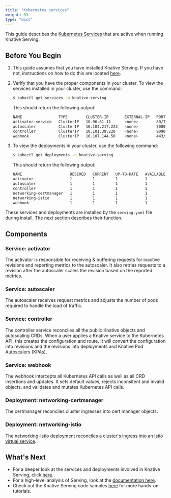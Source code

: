 ```yaml
---
title: "Kubernetes services"
weight: 03
type: "docs"
---
```


This guide describes the
[Kubernetes Services](https://kubernetes.io/docs/concepts/services-networking/service/)
that are active when running Knative Serving.

## Before You Begin

1. This guide assumes that you have installed Knative Serving. If you have not,
   instructions on how to do this are located
   [here](https://knative.dev/docs/install/).
2. Verify that you have the proper components in your cluster. To view the
   services installed in your cluster, use the command:

   ```sh
   $ kubectl get services -n knative-serving
   ```

   This should return the following output:

   ```sh
   NAME                TYPE        CLUSTER-IP       EXTERNAL-IP   PORT(S)                  AGE
   activator-service   ClusterIP   10.96.61.11      <none>        80/TCP,81/TCP,9090/TCP   1h
   autoscaler          ClusterIP   10.104.217.223   <none>        8080/TCP,9090/TCP        1h
   controller          ClusterIP   10.101.39.220    <none>        9090/TCP                 1h
   webhook             ClusterIP   10.107.144.50    <none>        443/TCP                  1h
   ```

3. To view the deployments in your cluster, use the following command:

   ```sh
   $ kubectl get deployments -n knative-serving
   ```

   This should return the following output:

   ```sh
   NAME                     DESIRED   CURRENT   UP-TO-DATE   AVAILABLE   AGE
   activator                1         1         1            1           1h
   autoscaler               1         1         1            1           1h
   controller               1         1         1            1           1h
   networking-certmanager   1         1         1            1           1h
   networking-istio         1         1         1            1           1h
   webhook                  1         1         1            1           1h
   ```

These services and deployments are installed by the `serving.yaml` file during
install. The next section describes their function.

## Components

### Service: activator

The activator is responsible for receiving & buffering requests for inactive
revisions and reporting metrics to the autoscaler. It also retries requests to a
revision after the autoscaler scales the revision based on the reported metrics.

### Service: autoscaler

The autoscaler receives request metrics and adjusts the number of pods required
to handle the load of traffic.

### Service: controller

The controller service reconciles all the public Knative objects and autoscaling
CRDs. When a user applies a Knative service to the Kubernetes API, this creates
the configuration and route. It will convert the configuration into revisions
and the revisions into deployments and Knative Pod Autoscalers (KPAs).

### Service: webhook

The webhook intercepts all Kubernetes API calls as well as all CRD insertions
and updates. It sets default values, rejects inconsitent and invalid objects,
and validates and mutates Kubernetes API calls.

### Deployment: networking-certmanager

The certmanager reconciles cluster ingresses into cert manager objects.

### Deployment: networking-istio

The networking-istio deployment reconciles a cluster's ingress into an
[Istio virtual service](https://istio.io/docs/reference/config/networking/v1alpha3/virtual-service/).

## What's Next

- For a deeper look at the services and deployments involved in Knative Serving,
  click
  [here](https://github.com/knative/specs/blob/main/specs/serving/overview.md).
- For a high-level analysis of Serving, look at the [documentation here](./).
- Check out the Knative Serving code samples [here](./samples/) for more
  hands-on tutorials.
